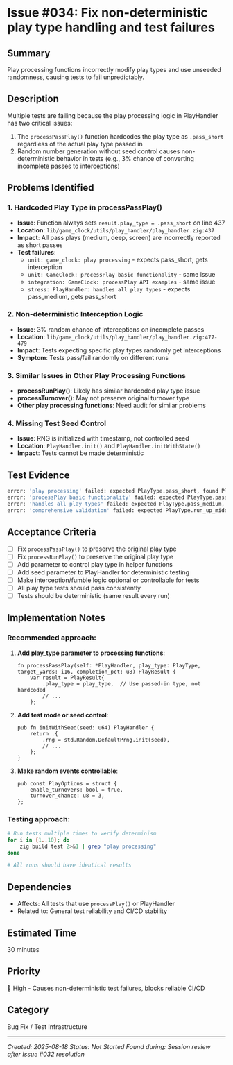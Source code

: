# Issue #034: Fix non-deterministic play type handling and test failures

## Summary
Play processing functions incorrectly modify play types and use unseeded randomness, causing tests to fail unpredictably.

## Description
Multiple tests are failing because the play processing logic in PlayHandler has two critical issues:
1. The `processPassPlay()` function hardcodes the play type as `.pass_short` regardless of the actual play type passed in
2. Random number generation without seed control causes non-deterministic behavior in tests (e.g., 3% chance of converting incomplete passes to interceptions)

## Problems Identified

### 1. Hardcoded Play Type in processPassPlay()
- **Issue**: Function always sets `result.play_type = .pass_short` on line 437
- **Location**: `lib/game_clock/utils/play_handler/play_handler.zig:437`
- **Impact**: All pass plays (medium, deep, screen) are incorrectly reported as short passes
- **Test failures**:
  - `unit: game_clock: play processing` - expects pass_short, gets interception
  - `unit: GameClock: processPlay basic functionality` - same issue
  - `integration: GameClock: processPlay API examples` - same issue
  - `stress: PlayHandler: handles all play types` - expects pass_medium, gets pass_short

### 2. Non-deterministic Interception Logic
- **Issue**: 3% random chance of interceptions on incomplete passes
- **Location**: `lib/game_clock/utils/play_handler/play_handler.zig:477-479`
- **Impact**: Tests expecting specific play types randomly get interceptions
- **Symptom**: Tests pass/fail randomly on different runs

### 3. Similar Issues in Other Play Processing Functions
- **processRunPlay()**: Likely has similar hardcoded play type issue
- **processTurnover()**: May not preserve original turnover type
- **Other play processing functions**: Need audit for similar problems

### 4. Missing Test Seed Control
- **Issue**: RNG is initialized with timestamp, not controlled seed
- **Location**: `PlayHandler.init()` and `PlayHandler.initWithState()`
- **Impact**: Tests cannot be made deterministic

## Test Evidence
```bash
error: 'play processing' failed: expected PlayType.pass_short, found PlayType.interception
error: 'processPlay basic functionality' failed: expected PlayType.pass_short, found PlayType.interception  
error: 'handles all play types' failed: expected PlayType.pass_medium, found PlayType.pass_short
error: 'comprehensive validation' failed: expected PlayType.run_up_middle, found PlayType.fumble
```

## Acceptance Criteria
- [ ] Fix `processPassPlay()` to preserve the original play type
- [ ] Fix `processRunPlay()` to preserve the original play type
- [ ] Add parameter to control play type in helper functions
- [ ] Add seed parameter to PlayHandler for deterministic testing
- [ ] Make interception/fumble logic optional or controllable for tests
- [ ] All play type tests should pass consistently
- [ ] Tests should be deterministic (same result every run)

## Implementation Notes

### Recommended approach:
1. **Add play_type parameter to processing functions**:
   ```zig
   fn processPassPlay(self: *PlayHandler, play_type: PlayType, target_yards: i16, completion_pct: u8) PlayResult {
       var result = PlayResult{
           .play_type = play_type,  // Use passed-in type, not hardcoded
           // ...
       };
   ```

2. **Add test mode or seed control**:
   ```zig
   pub fn initWithSeed(seed: u64) PlayHandler {
       return .{
           .rng = std.Random.DefaultPrng.init(seed),
           // ...
       };
   }
   ```

3. **Make random events controllable**:
   ```zig
   pub const PlayOptions = struct {
       enable_turnovers: bool = true,
       turnover_chance: u8 = 3,
   };
   ```

### Testing approach:
```bash
# Run tests multiple times to verify determinism
for i in {1..10}; do
    zig build test 2>&1 | grep "play processing"
done

# All runs should have identical results
```

## Dependencies
- Affects: All tests that use `processPlay()` or PlayHandler
- Related to: General test reliability and CI/CD stability

## Estimated Time
30 minutes

## Priority
🔴 High - Causes non-deterministic test failures, blocks reliable CI/CD

## Category
Bug Fix / Test Infrastructure

---
*Created: 2025-08-18*
*Status: Not Started*
*Found during: Session review after Issue #032 resolution*